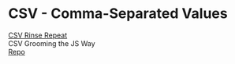 # CSV - Comma-Separated Values  



[CSV Rinse Repeat](http://tools.medialab.sciences-po.fr/csv-rinse-repeat/#/upload)  
CSV Grooming the JS Way  
[Repo](https://github.com/medialab/csv-rinse-repeat)


